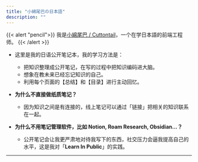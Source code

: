 ```yaml
---
title: "小綿尾巴の日本語"
description: ""
---
```


{{< alert "pencil">}}
我是[小綿尾巴 / Cuttontail](https://cuttontail.blog)，一个在学日本語的前端工程师。 
{{< /alert >}}

- 这里是我的日语公开笔记本，我的学习方法是：
    - 把知识整理成公开笔记，在写的过程中把知识编码进大脑。
    - 想象在教未来已经忘记知识的自己。
    - 利用每个页面的【总结】和【目录】进行主动回忆。

- **为什么不直接做纸质笔记？**
    - 因为知识之间是有连接的，线上笔记可以通过「链接」把相关的知识联系在一起。
- **为什么不用笔记管理软件，比如 Notion, Roam Research, Obsidian...？**
    - 公开笔记会让我更严肃地对待我写下的东西，社交压力会逼我提高自己的水平，这是我对「**Learn In Public**」的实践。

---